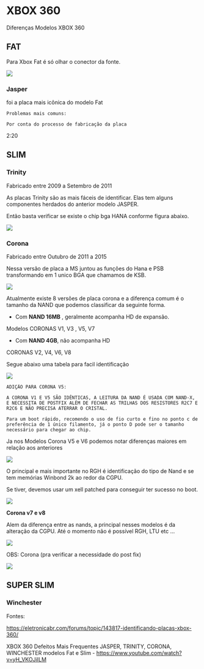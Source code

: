 # XBOX 360

Diferenças Modelos XBOX 360 

## FAT

Para Xbox Fat é só olhar o conector da fonte.

<img src=".assets/fat_conector.jpg">

### Jasper

foi a placa mais icônica do modelo Fat

```
Problemas mais comuns:

Por conta do processo de fabricação da placa

```
2:20

## SLIM

### Trinity

Fabricado entre 2009 a Setembro de 2011

As placas Trinity são as mais fáceis de identificar. Elas tem alguns componentes herdados do anterior modelo JASPER.

Então basta verificar se existe o chip bga HANA conforme figura abaixo.

<img src=".assets/id_trinity.jpg">


### Corona

Fabricado entre Outubro de 2011 a 2015

Nessa versão de placa a MS juntou as funções do Hana e PSB transformando em 1 unico BGA que chamamos de KSB.


<img src=".assets/ksb.jpg">

Atualmente existe 8 versões de placa corona e a diferença comum é o tamanho da NAND que podemos classificar da seguinte forma.

 - Com **NAND 16MB** , geralmente acompanha HD de expansão.

Modelos CORONAS V1, V3 , V5, V7

 - Com **NAND 4GB**, não acompanha HD

CORONAS V2, V4, V6, V8

Segue abaixo uma tabela para facil identificação

<img src=".assets/V1V2V3V4.jpg">

```
ADIÇÃO PARA CORONA V5:

A CORONA V1 E V5 SÃO IDÊNTICAS, A LEITURA DA NAND É USADA COM NAND-X, E NECESSITA DE POSTFIX ALÉM DE FECHAR AS TRILHAS DOS RESISTORES R2C7 E R2C6 E NÃO PRECISA ATERRAR O CRISTAL. 

Para um boot rápido, recomendo o uso de fio curto e fino no ponto c de preferência de 1 único filamento, já o ponto D pode ser o tamanho necessário para chegar ao chip. 
```

Ja nos Modelos Corona V5 e V6 podemos notar diferenças maiores em relação aos anteriores 

<img src=".assets/V5V6.jpg">

O principal e mais importante no RGH é identificação do tipo de Nand e  se tem memórias Winbond 2k ao redor da CGPU.

Se tiver, devemos usar um xell patched para conseguir ter sucesso no boot.

<img src=".assets/Winbond_2k.jpg">

**Corona v7 e v8**

Alem da diferença entre as nands, a principal nesses modelos é da alteração da CGPU. Até o momento não é possível RGH, LTU etc ... 

<img src=".assets/novaGPU.jpg">

OBS: Corona (pra verificar a necessidade do post fix)

<img src=".assets/postfix.jpg">

## SUPER SLIM

### Winchester


Fontes:

https://eletronicabr.com/forums/topic/143817-identificando-placas-xbox-360/

XBOX 360 Defeitos Mais Frequentes JASPER, TRINITY, CORONA, WINCHESTER modelos Fat e Slim - https://www.youtube.com/watch?v=yH_VKOJiILM
